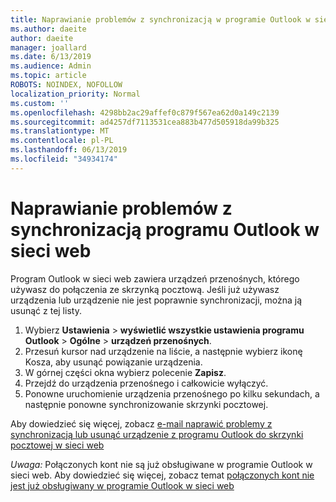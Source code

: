 ```yaml
---
title: Naprawianie problemów z synchronizacją w programie Outlook w sieci web
ms.author: daeite
author: daeite
manager: joallard
ms.date: 6/13/2019
ms.audience: Admin
ms.topic: article
ROBOTS: NOINDEX, NOFOLLOW
localization_priority: Normal
ms.custom: ''
ms.openlocfilehash: 4298bb2ac29affef0c879f567ea62d0a149c2139
ms.sourcegitcommit: ad4257df7113531cea883b477d505918da99b325
ms.translationtype: MT
ms.contentlocale: pl-PL
ms.lasthandoff: 06/13/2019
ms.locfileid: "34934174"
---
```

# <a name="fix-outlook-on-the-web-sync-issues"></a>Naprawianie problemów z synchronizacją programu Outlook w sieci web

Program Outlook w sieci web zawiera urządzeń przenośnych, którego używasz do połączenia ze skrzynką pocztową. Jeśli już używasz urządzenia lub urządzenie nie jest poprawnie synchronizacji, można ją usunąć z tej listy.

1. Wybierz **Ustawienia** > **wyświetlić wszystkie ustawienia programu Outlook** > **Ogólne** > **urządzeń przenośnych**.
1. Przesuń kursor nad urządzenie na liście, a następnie wybierz ikonę Kosza, aby usunąć powiązanie urządzenia.
1. W górnej części okna wybierz polecenie **Zapisz**.
1. Przejdź do urządzenia przenośnego i całkowicie wyłączyć.
1. Ponowne uruchomienie urządzenia przenośnego po kilku sekundach, a następnie ponowne synchronizowanie skrzynki pocztowej.

Aby dowiedzieć się więcej, zobacz [e-mail naprawić problemy z synchronizacją lub usunąć urządzenie z programu Outlook do skrzynki pocztowej w sieci web](https://support.office.com/article/775ed31c-05bd-4ee4-b1b3-33fad7b5b992)

*Uwaga:* Połączonych kont nie są już obsługiwane w programie Outlook w sieci web. Aby dowiedzieć się więcej, zobacz temat [połączonych kont nie jest już obsługiwany w programie Outlook w sieci web](https://support.office.com/article/5cc526bf-e928-4a99-8b9f-5e089df7d887)